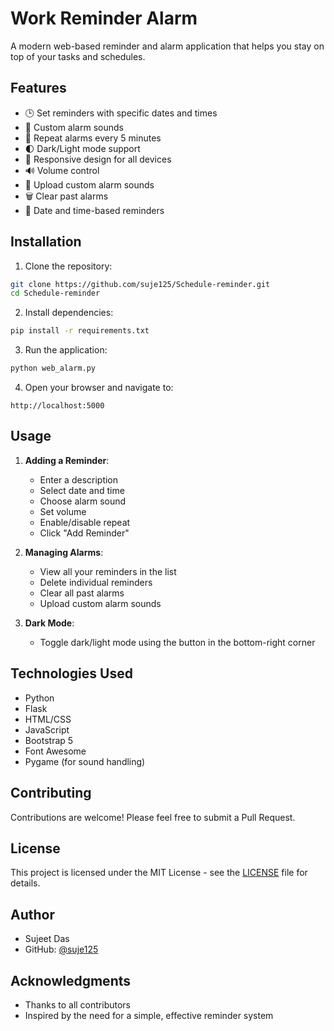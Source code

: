 # Work Reminder Alarm

A modern web-based reminder and alarm application that helps you stay on top of your tasks and schedules.

## Features

- 🕒 Set reminders with specific dates and times
- 🔔 Custom alarm sounds
- 🔄 Repeat alarms every 5 minutes
- 🌓 Dark/Light mode support
- 📱 Responsive design for all devices
- 🔊 Volume control
- 🎵 Upload custom alarm sounds
- 🗑️ Clear past alarms
- 📅 Date and time-based reminders

## Installation

1. Clone the repository:
```bash
git clone https://github.com/suje125/Schedule-reminder.git
cd Schedule-reminder
```

2. Install dependencies:
```bash
pip install -r requirements.txt
```

3. Run the application:
```bash
python web_alarm.py
```

4. Open your browser and navigate to:
```
http://localhost:5000
```

## Usage

1. **Adding a Reminder**:
   - Enter a description
   - Select date and time
   - Choose alarm sound
   - Set volume
   - Enable/disable repeat
   - Click "Add Reminder"

2. **Managing Alarms**:
   - View all your reminders in the list
   - Delete individual reminders
   - Clear all past alarms
   - Upload custom alarm sounds

3. **Dark Mode**:
   - Toggle dark/light mode using the button in the bottom-right corner

## Technologies Used

- Python
- Flask
- HTML/CSS
- JavaScript
- Bootstrap 5
- Font Awesome
- Pygame (for sound handling)

## Contributing

Contributions are welcome! Please feel free to submit a Pull Request.

## License

This project is licensed under the MIT License - see the [LICENSE](LICENSE) file for details.

## Author

- Sujeet Das
- GitHub: [@suje125](https://github.com/suje125)

## Acknowledgments

- Thanks to all contributors
- Inspired by the need for a simple, effective reminder system 